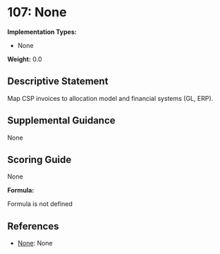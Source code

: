 # 107: None

**Implementation Types:**

- None

**Weight:** 0.0

## Descriptive Statement

Map CSP invoices to allocation model and financial systems (GL, ERP).

## Supplemental Guidance

None

## Scoring Guide

None

**Formula:**

Formula is not defined

## References

- [None](None): None

